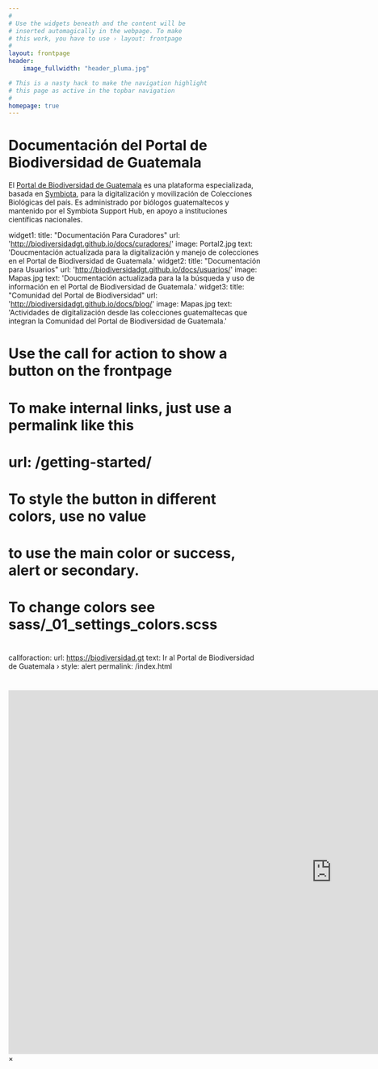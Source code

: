 ```yaml
---
#
# Use the widgets beneath and the content will be
# inserted automagically in the webpage. To make
# this work, you have to use › layout: frontpage
#
layout: frontpage
header:
    image_fullwidth: "header_pluma.jpg"

# This is a nasty hack to make the navigation highlight
# this page as active in the topbar navigation
#
homepage: true
---
```


# Documentación del Portal de Biodiversidad de Guatemala

El [Portal de Biodiversidad de Guatemala](https://biodiversidad.gt) es una plataforma especializada, basada en [Symbiota](https://symbiota.org/es/), para la digitalización y movilización de Colecciones Biológicas del país. Es administrado por biólogos guatemaltecos y mantenido por el Symbiota Support Hub, en apoyo a instituciones científicas nacionales.

widget1:
  title: "Documentación Para Curadores"
  url: 'http://biodiversidadgt.github.io/docs/curadores/'
  image: Portal2.jpg
  text: 'Doucmentación actualizada para la digitalización y manejo de colecciones en el Portal de Biodiversidad de Guatemala.'
widget2:
  title: "Documentación para Usuarios"
  url: 'http://biodiversidadgt.github.io/docs/usuarios/'
  image: Mapas.jpg
  text: 'Doucmentación actualizada para la la búsqueda y uso de información en el Portal de Biodiversidad de Guatemala.'
widget3:
  title: "Comunidad del Portal de Biodiversidad"
  url: 'http://biodiversidadgt.github.io/docs/blog/'
  image: Mapas.jpg
  text: 'Actividades de digitalización desde las colecciones guatemaltecas que integran la Comunidad del Portal de Biodiversidad de Guatemala.'
#
# Use the call for action to show a button on the frontpage
#
# To make internal links, just use a permalink like this
# url: /getting-started/
#
# To style the button in different colors, use no value
# to use the main color or success, alert or secondary.
# To change colors see sass/_01_settings_colors.scss
#
callforaction:
  url: https://biodiversidad.gt
  text: Ir al Portal de Biodiversidad de Guatemala ›
  style: alert
permalink: /index.html
#

<div id="videoModal" class="reveal-modal large" data-reveal="">
  <div class="flex-video widescreen vimeo" style="display: block;">
    <iframe width="1280" height="720" src="https://www.youtube.com/embed/3b5zCFSmVvU" frameborder="0" allowfullscreen></iframe>
  </div>
  <a class="close-reveal-modal">&#215;</a>
</div>

